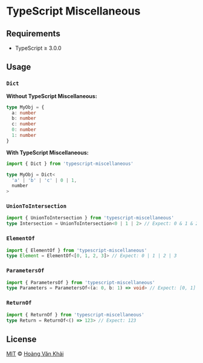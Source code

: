 # TypeScript Miscellaneous

## Requirements

* TypeScript ≥ 3.0.0

## Usage

### `Dict`

**Without TypeScript Miscellaneous:**

```typescript
type MyObj = {
  a: number
  b: number
  c: number
  0: number
  1: number
}
```

**With TypeScript Miscellaneous:**

```typescript
import { Dict } from 'typescript-miscellaneous'

type MyObj = Dict<
  'a' | 'b' | 'c' | 0 | 1,
  number
>
```

### `UnionToIntersection`

```typescript
import { UnionToIntersection } from 'typescript-miscellaneous'
type Intersection = UnionToIntersection<0 | 1 | 2> // Expect: 0 & 1 & 2
```

### `ElementOf`

```typescript
import { ElementOf } from 'typescript-miscellaneous'
type Element = ElementOf<[0, 1, 2, 3]> // Expect: 0 | 1 | 2 | 3
```

### `ParametersOf`

```typescript
import { ParametersOf } from 'typescript-miscellaneous'
type Parameters = ParametersOf<(a: 0, b: 1) => void> // Expect: [0, 1]
```

### `ReturnOf`

```typescript
import { ReturnOf } from 'typescript-miscellaneous'
type Return = ReturnOf<() => 123> // Expect: 123
```

## License

[MIT](https://git.io/fxIAz) © [Hoàng Văn Khải](https://github.com/KSXGitHub)
